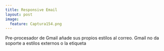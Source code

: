 ```yaml
---
title: Responsive Email
layout: post
image:
  feature: Captura154.png
---
```


Pre-procesador de Gmail añade sus propios estilos al correo.
Gmail no da soporte a estilos externos o la etiqueta <style>, por lo tanto es necesario usar estilos en linea.
Se usarán tablas debido a que muchos.

Se usara la version simplificada para hacer tablas. De igual manera muchos clientes 

```html
<table border ="0" cellpadding="0" cellspacing="0">
	<tr>
		<td></td>
	</tr>
</table>
```

Debido a que soporte de rendero y el mínimo soporte de estilos css en etiquetas html a excepticon de tables y celdas de tabla, se usará para el diseño de los correos esta última.

https://www.transparenttextures.com/
http://www.color-hex.com/color-palette/52206
https://www.campaignmonitor.com/css/style-element/style-in-head/
http://responsiveemailpatterns.com/
http://www.fontspace.com/category/japanese